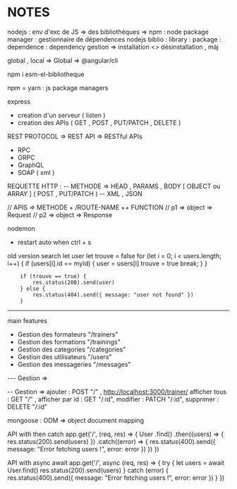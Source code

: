 # NOTES

nodejs : env d'exc de JS
=> des bibliothéques
=> npm : node package manager : gestionnaire de dépendences nodejs
biblio : library : package : dependence : dependency
gestion => installation <> désinstallation , màj

global , local => Global => @angular/cli

npm i esm-el-bibliotheque

npm = yarn : js package managers

express

- creation d'un serveur ( listen )
- creation des APIs ( GET , POST , PUT/PATCH , DELETE )

REST PROTOCOL => REST API => RESTful APIs

- RPC
- GRPC
- GraphQL
- SOAP ( xml )

REQUETTE HTTP :
-- METHODE => HEAD , PARAMS , BODY [ OBJECT ou ARRAY ] ( POST , PUT/PATCH )
-- XML , JSON

// APIS => METHODE + /ROUTE-NAME ++ FUNCTION
// p1 => object => Request
// p2 => object => Response

nodemon

- restart auto when ctrl + s

old version search
let user
        let trouve = false
        for (let i = 0; i < users.length; i++) {
            if (users[i].id == myId) {
                user = users[i]
                trouve = true
                break;
            }
        }

        if (trouve == true) {
            res.status(200).send(user)
        } else {
            res.status(404).send({ message: "user not found" })
        }

----
main features

- Gestion des formateurs "/trainers"
- Gestion des formations "/trainings"
- Gestion des categories "/categories"
- Gestion des utilisateurs "/users"
- Gestion des messageries "/messages"

--- Gestion =>

-- Gestion =>
ajouter : POST "/" , <http://localhost:3000/trainer/>
afficher tous : GET "/" ,
afficher par id : GET "/:id",
modifier : PATCH "/:id",
supprimer : DELETE "/:id"

mongoose : ODM => object document mapping

API with then catch
app.get('/', (req, res) => {
  User
    .find()
    .then((users) => {
      res.status(200).send(users)
    })
    .catch((error) => {
      res.status(400).send({ message: "Error fetching users !", error: error })
    })
})

API with async await
app.get('/', async (req, res) => {
  try {
    let users = await User.find()
    res.status(200).send(users)
  } catch (error) {
    res.status(400).send({ message: "Error fetching users !", error: error })
  }
})
